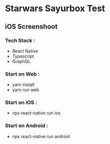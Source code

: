 
# Starwars Sayurbox Test

## iOS Screenshoot

### Tech Stack :
 - React Native
 - Typescript
 - GraphQL

### Start on Web :
- yarn install
- yarn run web 

### Start on iOS :
 - npx react-native run ios

### Start on Android :
 - npx react-native run android

